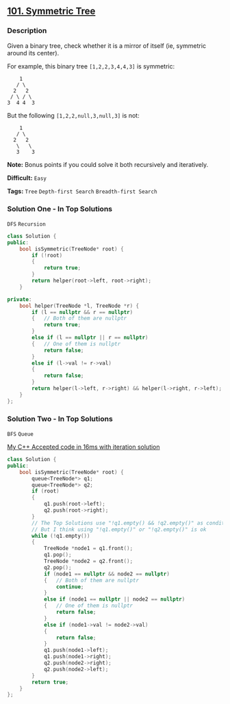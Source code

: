 ## [101. Symmetric Tree](https://leetcode.com/problems/symmetric-tree/#/description)

### Description

Given a binary tree, check whether it is a mirror of itself (ie, symmetric around its center).

For example, this binary tree `[1,2,2,3,4,4,3]` is symmetric:

```
    1
   / \
  2   2
 / \ / \
3  4 4  3

```

But the following `[1,2,2,null,3,null,3]` is not:

```
    1
   / \
  2   2
   \   \
   3    3

```

**Note:**
Bonus points if you could solve it both recursively and iteratively.



**Difficult:** `Easy`

**Tags:** `Tree` `Depth-first Search` `Breadth-first Search`



### Solution One - In Top Solutions

`DFS` `Recursion`

```c++
class Solution {
public:
	bool isSymmetric(TreeNode* root) {
		if (!root)
		{
			return true;
		}
		return helper(root->left, root->right);
	}

private:
	bool helper(TreeNode *l, TreeNode *r) {
		if (l == nullptr && r == nullptr)
		{	// Both of them are nullptr
			return true;
		}
		else if (l == nullptr || r == nullptr)
		{	// One of them is nullptr
			return false;
		}
		else if (l->val != r->val)
		{
			return false;
		}
		return helper(l->left, r->right) && helper(l->right, r->left);
	}
};
```



### Solution Two - In Top Solutions

`BFS` `Queue`

[My C++ Accepted code in 16ms with iteration solution](https://discuss.leetcode.com/topic/4332/my-c-accepted-code-in-16ms-with-iteration-solution)

```c++
class Solution {
public:
	bool isSymmetric(TreeNode* root) {
		queue<TreeNode*> q1;
		queue<TreeNode*> q2;
		if (root)
		{
			q1.push(root->left);
			q2.push(root->right);
		}
		// The Top Solutions use "!q1.empty() && !q2.empty()" as condition
		// But I think using "!q1.empty()" or "!q2.empty()" is ok
		while (!q1.empty())
		{
			TreeNode *node1 = q1.front();
			q1.pop();
			TreeNode *node2 = q2.front();
			q2.pop();
			if (node1 == nullptr && node2 == nullptr)
			{	// Both of them are nullptr
				continue;
			}
			else if (node1 == nullptr || node2 == nullptr)
			{	// One of them is nullptr
				return false;
			}
			else if (node1->val != node2->val)
			{
				return false;
			}
			q1.push(node1->left);
			q1.push(node1->right);
			q2.push(node2->right);
			q2.push(node2->left);
		}
		return true;
	}
};
```



